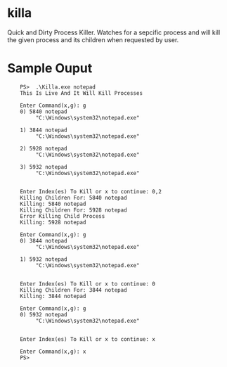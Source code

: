 killa
=====

Quick and Dirty Process Killer.  Watches for a sepcific process and will kill the given process and its children when requested by user.

Sample Ouput
====
        PS>  .\Killa.exe notepad
        This Is Live And It Will Kill Processes

        Enter Command(x,g): g
        0) 5840 notepad
             "C:\Windows\system32\notepad.exe"

        1) 3844 notepad
             "C:\Windows\system32\notepad.exe"

        2) 5928 notepad
             "C:\Windows\system32\notepad.exe"

        3) 5932 notepad
             "C:\Windows\system32\notepad.exe"


        Enter Index(es) To Kill or x to continue: 0,2
        Killing Children For: 5840 notepad
        Killing: 5840 notepad
        Killing Children For: 5928 notepad
        Error Killing Child Process
        Killing: 5928 notepad

        Enter Command(x,g): g
        0) 3844 notepad
             "C:\Windows\system32\notepad.exe"
        
        1) 5932 notepad
             "C:\Windows\system32\notepad.exe"
        
        
        Enter Index(es) To Kill or x to continue: 0
        Killing Children For: 3844 notepad
        Killing: 3844 notepad
        
        Enter Command(x,g): g
        0) 5932 notepad
             "C:\Windows\system32\notepad.exe"


        Enter Index(es) To Kill or x to continue: x

        Enter Command(x,g): x
        PS>
